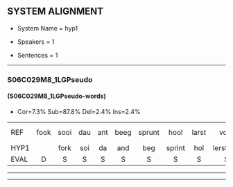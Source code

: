 
## SYSTEM ALIGNMENT

- System Name = hyp1

- Speakers = 1

- Sentences = 1

---

### S06C029M8_1LGPseudo

#### (S06C029M8_1LGPseudo-words)

- Cor=7.3%	Sub=87.8%	Del=2.4%	Ins=2.4%

|  |  |  |  |  |  |  |  |  |  |  |  |  |  |  |  |  |  |  |  |  |  |  |  |  |  |  |  |  |  |  |  |  |  |  |  |  |  |  |  |  |  |
|:--- |:---:|:---:|:---:|:---:|:---:|:---:|:---:|:---:|:---:|:---:|:---:|:---:|:---:|:---:|:---:|:---:|:---:|:---:|:---:|:---:|:---:|:---:|:---:|:---:|:---:|:---:|:---:|:---:|:---:|:---:|:---:|:---:|:---:|:---:|:---:|:---:|:---:|:---:|:---:|:---:|:---:|
| REF | fook | sooi | dau | ant | beeg | sprunt | hool | larst | vout | zwoei | fam | rachts*(rechts) | vaap | sprieuw | keng | swoers | doer | plirt | jien | blard | guul | hoekt |  | neeuw | noork | vid | zans | leum | haans | spaai | sjalt | heik | sank | roen | frijk | eem | schard | grek | dron | snaaf | stuid |
| HYP1 |  | fork | soi | da | and | beg | sprint | hol | lerstfout | jo | van | recht | vaat | spreeuw | keng | swoord | dor | liert | ji | blart | guel | hoekt | neew | nor | vit | sans | um | hans | sprui | tjalt | de | gek | sank | roel | frek | im | sgert | grik | drom | snaf | struit |
| EVAL | D | S | S | S | S | S | S | S | S | S | S | S | S | S |  | S | S | S | S | S | S |  | I | S | S | S | S | S | S | S | S | S |  | S | S | S | S | S | S | S | S |
---

---
